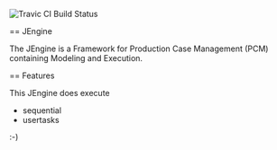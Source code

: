 ![Travic CI Build Status](https://travis-ci.org/BP2014W1/JEngine.svg?branch=dev)

== JEngine

The JEngine is a Framework for Production Case Management (PCM) containing Modeling and Execution.

== Features

This JEngine does execute
* sequential
* usertasks

:-)
